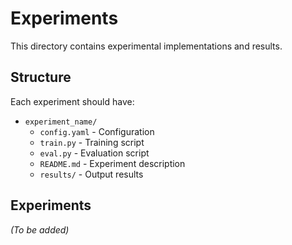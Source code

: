 # Experiments

This directory contains experimental implementations and results.

## Structure

Each experiment should have:
- `experiment_name/`
  - `config.yaml` - Configuration
  - `train.py` - Training script
  - `eval.py` - Evaluation script
  - `README.md` - Experiment description
  - `results/` - Output results

## Experiments

*(To be added)*
